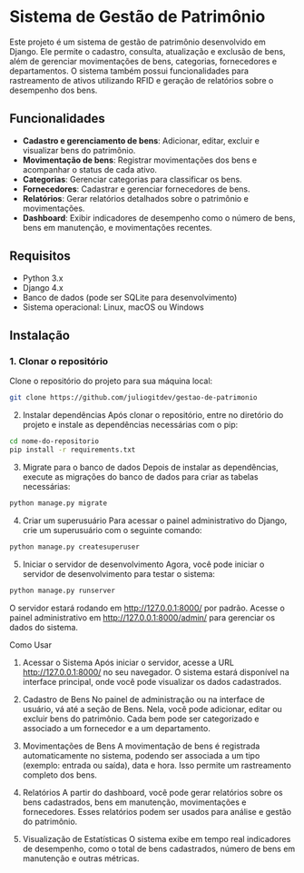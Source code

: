 # Sistema de Gestão de Patrimônio

Este projeto é um sistema de gestão de patrimônio desenvolvido em Django. Ele permite o cadastro, consulta, atualização e exclusão de bens, além de gerenciar movimentações de bens, categorias, fornecedores e departamentos. O sistema também possui funcionalidades para rastreamento de ativos utilizando RFID e geração de relatórios sobre o desempenho dos bens.

## Funcionalidades

- **Cadastro e gerenciamento de bens**: Adicionar, editar, excluir e visualizar bens do patrimônio.
- **Movimentação de bens**: Registrar movimentações dos bens e acompanhar o status de cada ativo.
- **Categorias**: Gerenciar categorias para classificar os bens.
- **Fornecedores**: Cadastrar e gerenciar fornecedores de bens.
- **Relatórios**: Gerar relatórios detalhados sobre o patrimônio e movimentações.
- **Dashboard**: Exibir indicadores de desempenho como o número de bens, bens em manutenção, e movimentações recentes.

## Requisitos

- Python 3.x
- Django 4.x
- Banco de dados (pode ser SQLite para desenvolvimento)
- Sistema operacional: Linux, macOS ou Windows

## Instalação

### 1. Clonar o repositório

Clone o repositório do projeto para sua máquina local:

```bash
git clone https://github.com/juliogitdev/gestao-de-patrimonio
```
2. Instalar dependências
Após clonar o repositório, entre no diretório do projeto e instale as dependências necessárias com o pip:
```bash
cd nome-do-repositorio
pip install -r requirements.txt
```
3. Migrate para o banco de dados
Depois de instalar as dependências, execute as migrações do banco de dados para criar as tabelas necessárias:
```bash
python manage.py migrate
```
4. Criar um superusuário
Para acessar o painel administrativo do Django, crie um superusuário com o seguinte comando:
```bash
python manage.py createsuperuser
```
5. Iniciar o servidor de desenvolvimento
Agora, você pode iniciar o servidor de desenvolvimento para testar o sistema:
```bash
python manage.py runserver
```
O servidor estará rodando em http://127.0.0.1:8000/ por padrão. Acesse o painel administrativo em http://127.0.0.1:8000/admin/ para gerenciar os dados do sistema.

Como Usar
1. Acessar o Sistema
Após iniciar o servidor, acesse a URL http://127.0.0.1:8000/ no seu navegador. O sistema estará disponível na interface principal, onde você pode visualizar os dados cadastrados.

2. Cadastro de Bens
No painel de administração ou na interface de usuário, vá até a seção de Bens. Nela, você pode adicionar, editar ou excluir bens do patrimônio. Cada bem pode ser categorizado e associado a um fornecedor e a um departamento.

3. Movimentações de Bens
A movimentação de bens é registrada automaticamente no sistema, podendo ser associada a um tipo (exemplo: entrada ou saída), data e hora. Isso permite um rastreamento completo dos bens.

4. Relatórios
A partir do dashboard, você pode gerar relatórios sobre os bens cadastrados, bens em manutenção, movimentações e fornecedores. Esses relatórios podem ser usados para análise e gestão do patrimônio.

5. Visualização de Estatísticas
O sistema exibe em tempo real indicadores de desempenho, como o total de bens cadastrados, número de bens em manutenção e outras métricas.







